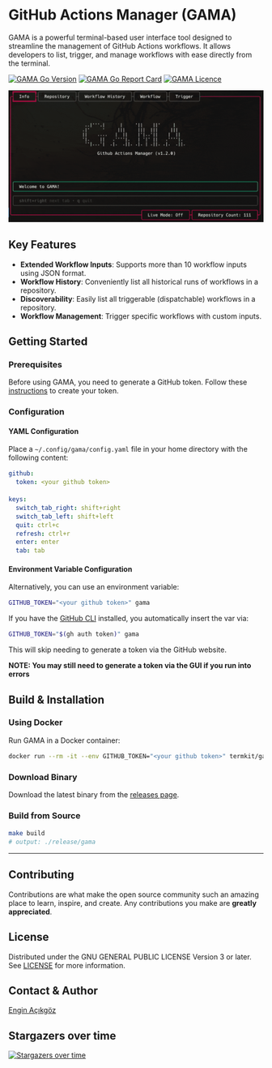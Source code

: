 # GitHub Actions Manager (GAMA)

GAMA is a powerful terminal-based user interface tool designed to streamline the management of GitHub Actions workflows. It allows developers to list, trigger, and manage workflows with ease directly from the terminal.

<a href="https://github.com/termkit/gama" target="_blank"><img src="https://img.shields.io/github/go-mod/go-version/termkit/gama?style=for-the-badge&logo=go" alt="GAMA Go Version" /></a>
<a href="https://goreportcard.com/report/github.com/termkit/gama" target="_blank"><img src="https://goreportcard.com/badge/github.com/termkit/gama?style=for-the-badge&logo=go" alt="GAMA Go Report Card" /></a>
<a href="https://github.com/termkit/gama" target="_blank"><img src="https://img.shields.io/github/license/termkit/gama?style=for-the-badge" alt="GAMA Licence" /></a>

![gama demo](docs/gama.gif)

## Key Features

- **Extended Workflow Inputs**: Supports more than 10 workflow inputs using JSON format.
- **Workflow History**: Conveniently list all historical runs of workflows in a repository.
- **Discoverability**: Easily list all triggerable (dispatchable) workflows in a repository.
- **Workflow Management**: Trigger specific workflows with custom inputs.

## Getting Started

### Prerequisites

Before using GAMA, you need to generate a GitHub token. Follow these [instructions](docs/generate_github_token/README.md) to create your token.

### Configuration

#### YAML Configuration

Place a `~/.config/gama/config.yaml` file in your home directory with the following content:

```yaml
github:
  token: <your github token>

keys:
  switch_tab_right: shift+right
  switch_tab_left: shift+left
  quit: ctrl+c
  refresh: ctrl+r
  enter: enter
  tab: tab
```

#### Environment Variable Configuration

Alternatively, you can use an environment variable:

```bash
GITHUB_TOKEN="<your github token>" gama
```

If you have the [GitHub CLI](https://cli.github.com/) installed, you automatically insert the var via:

```bash
GITHUB_TOKEN="$(gh auth token)" gama
```

This will skip needing to generate a token via the GitHub website.

**NOTE: You may still need to generate a token via the GUI if you run into errors**

## Build & Installation

### Using Docker

Run GAMA in a Docker container:

```bash
docker run --rm -it --env GITHUB_TOKEN="<your github token>" termkit/gama:latest
```

### Download Binary

Download the latest binary from the [releases page](https://github.com/termkit/gama/releases).

### Build from Source

```bash
make build
# output: ./release/gama
```

---

## Contributing

Contributions are what make the open source community such an amazing place to learn, inspire, and create. Any contributions you make are **greatly appreciated**.

## License

Distributed under the GNU GENERAL PUBLIC LICENSE Version 3 or later. See [LICENSE](LICENSE) for more information.

## Contact & Author

[Engin Açıkgöz](https://github.com/canack)

## Stargazers over time

[![Stargazers over time](https://starchart.cc/termkit/gama.svg?variant=adaptive)](https://starchart.cc/termkit/gama)
